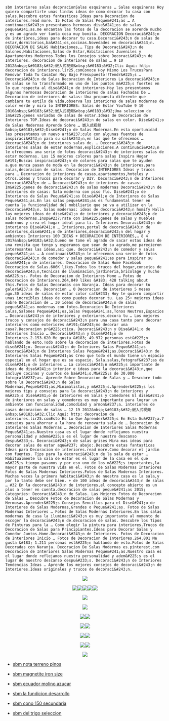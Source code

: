 
```
sbm interiores salas decoracionSalas esquineras … Salas esquineras Hoy quiero compartirte unas lindas ideas de como decorar tu casa con salas.Descubre estas fantasticas Ideas para Decoracion de interiores.read more. 15 Fotos de Salas Peque&#241;as … A continuaci&#243;n presentamos hermosos dise&#241;os de salas peque&#241;as.me encantan las fotos de la decoracion se aorende mucho y es un agrado ver tanta cosa muy bonita. DECORACION Decoraci&#243;n de interiores,ideas para decorar tu casa.Decoraci&#243;n de salas de estar,dormitorios,ba&#241;os,cocinas.Novedades en decoraci&#243;n. DECORACION DE SALAS Habitaciones,… Tips de Decoraci&#243;n de Salones,Habitaciones,Salas de Estar,Habitaciones Juveniles y Apartamentos Modernos.Todos los Consejos sobre Decoraci&#243;n de Interiores. decoracion de interiores de salas … 9 10 2012&nbsp;&#0183;&#32;嵌入式视频&nbsp;&#0183;&#32;Clic Aqui: http: decoracion de interiores.lir25.comConoce Hoy Mismo Los TrucosPara Renovar Toda Tu CasaCon Muy Bajo Presupuesto!!Tendr&#225;s … Decoraci&#243;n de Salas Decoracion de Interiores La decoraci&#243;n de salas se ha transformado en uno de los puntos m&#225;s fuertes en lo que respecta al dise&#241;o de interiores.Hoy les presentamos algunas hermosas Decoracion de interiores de salas Fachadas De … Decoracion de interiores de salas: Una propuesta diferente que cambiara tu estilo de vida,observa los interiores de salas modernas de color verde y mira lo INTERIORES: Salas de Estar YouTube 9 10 2010&nbsp;&#0183;&#32;嵌入式视频&nbsp;&#0183;&#32;Una seleccion de im&#225;genes variadas de salas de estar.Ideas de Decoracion de Interiores TOP.Ideas de decoraci&#243;n de salas en color. Dise&#241;o de Salas Modernas Aprende Sobre … 嵌入式视频&nbsp;&#0183;&#32;Dise&#241;o de Salas Modernas.En esta oportunidad les presentamos un nuevo art&#237;culo con algunas fuentes de inspiraci&#243;n para su sal&#243;n,en las que te ofrecemos … decoraci&#243;n de interiores salas de. … Decoraci&#243;n de interiores salas de estar modernas,explicaciones.A continuaci&#243;n le ofrecemos una serie de fotos decoraci&#243;n de interiores salas de estar modernas. Los 15 mejores colores para salas Inspira Hogar &#191;Buscas inspiraci&#243;n de colores para salas que te ayuden a.que nunca pasan de moda en la decoraci&#243;n de interiores.para salas,decoracion de salas. Decoracion de INTERIORES Ideas y trucos para … Decoracion de interiores de casas,apartamentos,hoteles y otros.Ideas y trucos para decorar y DIY. Decoraci&#243;n de Interiores Decoraci&#243;n de … Decoraci&#243;n de interiores de casas: Im&#225;genes de decoraci&#243;n de salas modernas Decoraci&#243;n de interiores de casas: Sala moderna con piso flo. Dise&#241;o de Interiores de Salas Peque&#241;as Dise&#241;o de Interiores de Salas Peque&#241;as.En las salas peque&#241;as es fundamental tener en cuenta la funcionalidad del mobiliario que se va a utilizar en la decoraci&#243;n. Salas modernas: ideas de decoraci&#243;n homify Halla las mejores ideas de dise&#241;o de interiores y decoraci&#243;n de salas modernas.Insp&#237;rate con im&#225;genes de salas y muebles modernos y crea el hogar ideal para ti. Interiores Decoraci&#243;n de interiores Dise&#241;o … Interiores,portal de decoraci&#243;n de interiores,dise&#241;o de interiores,decoraci&#243;n del hogar y ambientes Interiores 100 IDEAS + DECORACION DE INTERIORES,… 8 4 2017&nbsp;&#0183;&#32;bueno me tome el agrado de sacar estas ideas de una revista que tengo y esperamos que sean de su agrado,me parecieron interesantes las ideas,asi que. decoraci&#243;n de comedor y salas peque&#241;as … A continuaci&#243;n le ofrecemos una serie de fotos decoraci&#243;n de comedor y salas peque&#241;as para inspirar su dise&#241;o de interiores. Decoracion de Salas Home Facebook Decoracion de Salas.606K likes.Todos los trucos del hogar,consejos de decoraci&#243;n,tecnicas de iluminacion,jardineria,bricolage y mucho m&#225;s:. Fotos de Decoracion de Interiores Home … Fotos de Decoracion de Interiores.264,849 likes &#183; 428 talking about this.Fotos de Salas Decoradas con Naranja. Ideas para decorar tu galer&#237;a de. Decoracion … 0 Decoracion de interiores 5 meses ago.30 ideas de salas de estar color caf&#233; Hoy te quiero compartir unas increibles ideas de como puedes decorar tu. Las 25+ mejores ideas sobre Decoracion de … 30 ideas de decoraci&#243;n de salas peque&#241;as modernas con fotos.Decoracion De Interiores Salas,Salones Peque&#241;os,Salas Peque&#241;as,Tonos Neutros,Espacios … Decoraci&#243;n de interiores y exteriores,decora tu … Los mejores trucos y consejos de decoraci&#243;n para una casa tanto para decorar interiores como exteriores &#191;C&#243;mo decorar una casa?.Decoracion pr&#225;ctica. Decoraci&#243;n y Dise&#241;o de Interiores Inicio … Decoraci&#243;n y Dise&#241;o de Interiores.2.153.620 Me gusta &#183; 49.972 personas est&#225;n hablando de esto.Todo sobre la decoracion de interiores.Fotos de dise&#241;o. Decoraci&#243;n de Interiores Salas Peque&#241;as Decoraci&#243;n de Interiores Salas Peque&#241;as.Decoraci&#243;n de Interiores Salas Peque&#241;as Creo que todo el mundo tiene un espacio especial en el hogar que es su espacio. Sala,salas,fotograf&#237;as de dise&#241;o de interiores … La colecci&#243;n m&#225;s importante de ideas de dise&#241;o interior e ideas para la decoraci&#243;n,que incluye cocinas y cuartos de ba&#241;o.M&#225;s de 30.000 fotograf&#237;as. Aprende Sobre Decoracion de Salas y … Descubre todo sobre la Decoraci&#243;n de Salas Modernas,Peque&#241;as,Minimalistas,y m&#225;s.Aprender&#225;s los mejores tips y consejos para la decoraci&#243;n de interiores y m&#225;s Dise&#241;o de Interiores en Salas y Comedores El dise&#241;o de interiores en salas y comedores es muy importante para lograr un ambiente con funcionalidad,comodidad y armon&#237;a. interiores de casas decoracion de salas … 12 19 2012&nbsp;&#0183;&#32;嵌入式视频&nbsp;&#0183;&#32;Clic Aqui: http: decoracion de interiores.lir25.comEsto Es Lo Que Aprender&#225;s En Esta Gu&#237;a.7 consejos para ahorrar a la hora de renovartu sala de … Decoracion de Interiores Salas Modernas … Decoracion de Interiores Salas Modernas Peque&#241;as.Nuestro casa es el lugar donde reflejamos nuestra personalidad y adem&#225;s es el lugar de nuestro descanso despu&#233;s. Decoraci&#243;n de salas grises Mira mas ideas para decorar salas de estar aqu&#237; abajo:.Descubre estas fantasticas Ideas para Decoracion de interiores.read more.Como decorar el jardin con fuentes. Tips para la decoraci&#243;n de la sala de estar … Habitualmente la sala de estar es el lugar de la casa en el que m&#225;s tiempo pasamos y por eso uno de los m&#225;s importantes,la mayor parte de nuestra vida en el. Fotos de Salas Modernas Interiores Fotos de Salas Modernas Interiores.Fotos de Salas Modernas Interiores. Muchas veces la primera habitaci&#243;n de nuestra casa es la sala,y por lo tanto debe ser bien. + de 100 ideas de decoraci&#243;n de salas … #32 En la decoraci&#243;n de interiores,el concepto abierto es un plus a tener en cuenta.decoracion de salas peque&#241;as 2015; Categories: Decoraci&#243;n de Salas. Las Mejores Fotos de Decoracion de Salas … Descubre Fotos de Decoracion de Salas Modernas y Hermosas.Aprender&#225;s Consejos Sencillos para el Dise&#241;o de Interiores de Salas Modernas,Grandes o Peque&#241;as. Fotos de Salas Modernas Interiores … Fotos de Salas Modernas Interiores.En las salas modernas de casa la iluminaci&#243;n es muy importante al momento de escoger la decoraci&#243;n de.decoracion de salas. Descubre los Tipos de Pinturas para la … Como elegir la pintura para interiores.Trucos de Decoracion de Salas para Principiantes.Ideas para Decorar Salas y Comedor Juntos.Home.Decoraci&#243;n de Interiores. Fotos de Decoracion de Interiores Inicio … Fotos de Decoracion de Interiores.264.801 Me gusta &#183; 1.211 personas est&#225;n hablando de esto.Fotos de Salas Decoradas con Naranja. Decoracion De Salas Modernas es.pinterest.com Decoracion de Interiores Salas Modernas Peque&#241;as.Nuestro casa es el lugar donde reflejamos nuestra personalidad y adem&#225;s es el lugar de nuestro descanso despu&#233;s. Decoraci&#243;n de Interiores Tendencias Ideas … Aprende los mejores consejos de decoraci&#243;n de Interiores.Ideas originales y trucos de decoraci&#243;n. 
```

<div align="center">

<a href="https://es-crusher.shibang-china.com/github&k=sbm+interiores+salas+decoracion"><img src="https://static.shibang-china.com/es/crusher/logo.jpg"></a>

<a href="https://es-crusher.shibang-china.com/github&k=sbm+interiores+salas+decoracion"><img src="https://static.shibang-china.com/es/crusher/index.jpg"></a><a href="https://es-crusher.shibang-china.com/material.htmlgithub&k=sbm+interiores+salas+decoracion"><img src="https://static.shibang-china.com/es/crusher/material.jpg"></a><a href="https://es-crusher.shibang-china.com/application.htmlgithub&k=sbm+interiores+salas+decoracion"><img src="https://static.shibang-china.com/es/crusher/application.jpg"></a><a href="https://es-crusher.shibang-china.com/aboutus.htmlgithub&k=sbm+interiores+salas+decoracion"><img src="https://static.shibang-china.com/es/crusher/aboutus.jpg"></a><a href="https://es-crusher.shibang-china.com/contact.htmlgithub&k=sbm+interiores+salas+decoracion"><img src="https://static.shibang-china.com/es/crusher/contact.jpg"></a>

<a href="https://es-crusher.shibang-china.com/github&k=sbm+interiores+salas+decoracion"><img src="https://static.shibang-china.com/es/crusher/banner.jpg"></a>

<a href="https://swt.shibang-china.com/github&k=sbm+interiores+salas+decoracion"><img src="https://static.shibang-china.com/es/crusher/text.jpg"></a>

<a href="https://swt.shibang-china.com/github&k=sbm+interiores+salas+decoracion"><img src="https://static.shibang-china.com/es/crusher/chat.jpg"></a><a href="https://es-crusher.shibang-china.com/contact.htmlgithub&k=sbm+interiores+salas+decoracion"><img src="https://static.shibang-china.com/es/crusher/message.jpg"></a>

<a href="https://es-crusher.shibang-china.com/products/pe.htmlgithub&k=sbm+interiores+salas+decoracion"><img src="https://static.shibang-china.com/es/crusher/pe.jpg"></a><a href="https://es-crusher.shibang-china.com/products/pf.htmlgithub&k=sbm+interiores+salas+decoracion"><img src="https://static.shibang-china.com/es/crusher/pf.jpg"></a>

<a href="https://es-crusher.shibang-china.com/products/hpt.htmlgithub&k=sbm+interiores+salas+decoracion"><img src="https://static.shibang-china.com/es/crusher/hpt.jpg"></a><a href="https://es-crusher.shibang-china.com/products/vsi.htmlgithub&k=sbm+interiores+salas+decoracion"><img src="https://static.shibang-china.com/es/crusher/vsi.jpg"></a>

<a href="https://es-crusher.shibang-china.com/products/klv.htmlgithub&k=sbm+interiores+salas+decoracion"><img src="https://static.shibang-china.com/es/crusher/klv.jpg"></a><a href="https://es-crusher.shibang-china.com/products/portable.htmlgithub&k=sbm+interiores+salas+decoracion"><img src="https://static.shibang-china.com/es/crusher/portable.jpg"></a>

<a href="https://swt.shibang-china.com/github&k=sbm+interiores+salas+decoracion"><img src="https://static.shibang-china.com/es/crusher/case.jpg"></a>

</div>


* [sbm nota terreno pinos](sbm%20nota%20terreno%20pinos.md)

* [sbm magnetite iron size](sbm%20magnetite%20iron%20size.md)

* [sbm ecuador molino azucar](sbm%20ecuador%20molino%20azucar.md)

* [sbm la fundicion desarrollo](sbm%20la%20fundicion%20desarrollo.md)

* [sbm cono 150 secundaria](sbm%20cono%20150%20secundaria.md)

* [sbm del trigo seleccion](sbm%20del%20trigo%20seleccion.md)